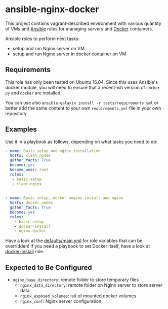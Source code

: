 # ansible-nginx-docker

This project contains vagrant-described environment with various quantity of VMs and [Ansible](https://docs.ansible.com/) roles for managing servers and [Docker](https://docs.docker.com/) containers.

Ansible roles  to perform next tasks:
- setup and run Nginx server on VM
- setup and run Nginx server in docker container on VM

Requirements
------------

This role has only been tested on Ubuntu 16.04. Since this uses Ansible's
docker module, you will need to ensure that a recent-ish version of `docker-py`
and `docker` are installed.

You can use also `ansible-galaxin install -r tests/requirements.yml` or better add the same content to your own `requirements.yml` file in your own repository.

Examples
--------

Use it in a playbook as follows, depending on what tasks you need to do:

```yaml
- name: Basic setup and nginx installation
  hosts: clean_nodes
  gather_facts: True
  become: yes
  become_user: root
  roles:
   - basic-setup
   - clear-nginx
    
    
- name: Basic setup, docker engine install and nginx
  hosts: docker_nodes
  gather_facts: True
  become: yes
  roles:
    - basic-setup
    - docker-install
    - nginx-docker
```

Have a look at the [defaults/main.yml](defaults/main.yml) for role variables
that can be overridden! If you need a playbook to set Docker itself, have a
look at
[docker-install](https://github.com/AlexandrZeroff/ansible-nginx-docker/tree/master/ansible/roles/docker-install) role.

Expected to Be Configured
-------------------------

* `nginx_base_directory`:  remote folder to store temporary files
  * `nginx_data_directory`: remote folder on Nginx server to store server data
  * `nginx_exposed_volumes`: lsit of mounted docker volumes
  * `nginx_conf`: Nginx server configuration
